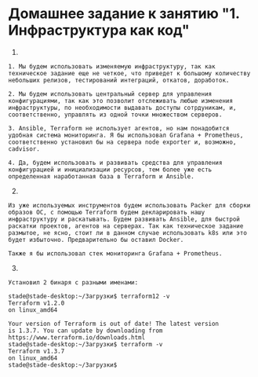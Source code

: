 # Домашнее задание к занятию "1. Инфраструктура как код"
1.

    1. Мы будем использовать изменяемую инфраструктуру, так как техническое задание еще не четкое, что приведет к большому количеству небольших релизов, тестирований интеграций, откатов, доработок.

    2. Мы будем использовать центральный сервер для управления конфигурациями, так как это позволит отслеживать любые изменения инфраструктуры, по необходимости выдавать доступы сотрдуникам, и, соответственно, управлять из одной точки множеством серверов.

    3. Ansible, Terraform не использует агентов, но нам понадобится удобная система мониторинга. Я бы использовал Grafana + Prometheus, соответственно установил бы на сервера node exporter и, возможно, cadvisor.

    4. Да, будем использовать и развивать средства для управления конфигурацией и инициализации ресурсов, тем более уже есть определенная наработанная база в Terraform и Ansible. 

2. 

    Из уже используемых инструментов будем использовать Packer для сборки образов ОС, с помощью Terraform будем декларировать нашу инфраструктуру и раскатывать. Будем развивать Ansible, для быстрой раскатки проектов, агентов на серверах. Так как техническое задание размытое, не ясно, стоит ли в данном случае использовать k8s или это будет избыточно. Предварительно бы оставил Docker.

    Также я бы использовал стек мониторинга Grafana + Prometheus.

3. 

    Установил 2 бинаря с разными именами:

```shell
stade@stade-desktop:~/Загрузки$ terraform12 -v
Terraform v1.2.0
on linux_amd64

Your version of Terraform is out of date! The latest version
is 1.3.7. You can update by downloading from https://www.terraform.io/downloads.html
stade@stade-desktop:~/Загрузки$ terraform -v
Terraform v1.3.7
on linux_amd64
stade@stade-desktop:~/Загрузки$
```


